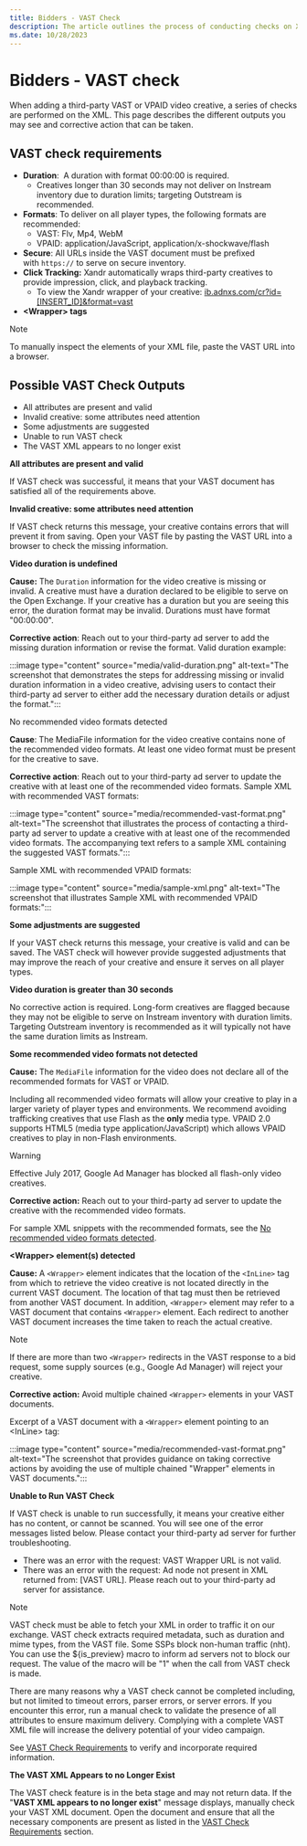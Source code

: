 ```yaml
---
title: Bidders - VAST Check
description: The article outlines the process of conducting checks on XML when incorporating a third-party VAST or VPAID video creative. It also provides information on potential outcomes and suggests corrective actions based on the results.
ms.date: 10/28/2023
---
```


# Bidders - VAST check

When adding a third-party VAST or VPAID video creative, a series of checks are performed on the XML. This page describes the different outputs you may see and corrective action that can be taken.

## VAST check requirements

- **Duration**:  A duration with format 00:00:00 is required.
  - Creatives longer than 30 seconds may not deliver on Instream inventory due to duration limits; targeting Outstream is recommended.  
- **Formats**: To deliver on all player types, the following formats are recommended:
  - VAST: Flv, Mp4, WebM
  - VPAID: application/JavaScript, application/x-shockwave/flash
- **Secure**: All URLs inside the VAST document must be prefixed with `https://` to serve on secure inventory.
- **Click Tracking:** Xandr automatically wraps third-party creatives to provide impression, click, and playback
  tracking.
  - To view the Xandr wrapper of your creative: [ib.adnxs.com/cr?id=[INSERT_ID]&amp;format=vast](http://ib.adnxs.com/cr?id=ID&amp;format=vast)
- **\<Wrapper\> tags**  

> [!NOTE]
> To manually inspect the elements of your XML file, paste the VAST URL into a browser.

## Possible VAST Check Outputs

- All attributes are present and valid  
- Invalid creative: some attributes need attention
- Some adjustments are suggested
- Unable to run VAST check
- The VAST XML appears to no longer exist

**All attributes are present and valid**

If VAST check was successful, it means that your VAST document has satisfied all of the requirements above. 

**Invalid creative: some attributes need attention**

If VAST check returns this message, your creative contains errors that will prevent it from saving. Open your VAST file by pasting the VAST URL into a browser to check the missing information.

**Video duration is undefined**

**Cause:** The `Duration` information for the video creative is missing or invalid. A creative must have a duration declared to be eligible to serve on the Open Exchange. If your creative has a duration but you are
seeing this error, the duration format may be invalid. Durations must have format "00:00:00".

**Corrective action**: Reach out to your third-party ad server to add the missing duration information or revise the format. Valid duration example:

:::image type="content" source="media/valid-duration.png" alt-text="The screenshot that demonstrates the steps for addressing missing or invalid duration information in a video creative, advising users to contact their third-party ad server to either add the necessary duration details or adjust the format.":::

No recommended video formats detected

**Cause**: The MediaFile information for the video creative contains none of the recommended video formats. At least one video format must be present for the creative to save.

**Corrective action**: Reach out to your third-party ad server to update the creative with at least one of the recommended video formats. Sample XML with recommended VAST formats:

:::image type="content" source="media/recommended-vast-format.png" alt-text="The screenshot that illustrates the process of contacting a third-party ad server to update a creative with at least one of the recommended video formats. The accompanying text refers to a sample XML containing the suggested VAST formats.":::

Sample XML with recommended VPAID formats:

:::image type="content" source="media/sample-xml.png" alt-text="The screenshot that illustrates Sample XML with recommended VPAID formats:":::

**Some adjustments are suggested**

If your VAST check returns this message, your creative is valid and can be saved. The VAST check will however provide suggested adjustments that may improve the reach of your creative and ensure it serves on all
player types.  

**Video duration is greater than 30 seconds**

No corrective action is required. Long-form creatives are flagged because they may not be eligible to serve on Instream inventory with duration limits. Targeting Outstream inventory is recommended as it will
typically not have the same duration limits as Instream.  

**Some recommended video formats not detected**

**Cause:** The `MediaFile` information for the video does not declare all of the recommended formats for VAST or VPAID.

Including all recommended video formats will allow your creative to play in a larger variety of player types and environments. We recommend avoiding trafficking creatives that use Flash as the **only** media
type. VPAID 2.0 supports HTML5 (media type application/JavaScript) which allows VPAID creatives to play in non-Flash environments.

> [!WARNING]
> Effective July 2017, Google Ad Manager has blocked all flash-only video creatives.

**Corrective action:** Reach out to your third-party ad server to update the creative with the recommended video formats.

For sample XML snippets with the recommended formats, see the [No recommended video formats detected](vast-check.md#VASTCheck-Norecommendedformatsdetected).
  
**\<Wrapper\> element(s) detected**

**Cause:** A `<Wrapper>` element indicates that the location of the `<InLine>` tag from which to retrieve the video creative is not located directly in the current VAST document. The location of that tag must then be retrieved from another VAST document. In addition, `<Wrapper>` element may refer to a VAST document that contains `<Wrapper>` element. Each redirect to another VAST document increases the time taken to reach the actual creative.

> [!NOTE]
> If there are more than two `<Wrapper>` redirects in the VAST response to a bid request, some supply
> sources (e.g., Google Ad Manager) will reject your creative.

**Corrective action:** Avoid multiple chained `<Wrapper>` elements in your VAST documents.

Excerpt of a VAST document with a `<Wrapper>` element pointing to an \<InLine\> tag:

:::image type="content" source="media/recommended-vast-format.png" alt-text="The screenshot that provides guidance on taking corrective actions by avoiding the use of multiple chained "Wrapper" elements in VAST documents.":::

**Unable to Run VAST Check**

If VAST check is unable to run successfully, it means your creative either has no content, or cannot be scanned. You will see one of the error messages listed below. Please contact your third-party ad server
for further troubleshooting.

- There was an error with the request: VAST Wrapper URL is not valid.
- There was an error with the request: Ad node not present in XML returned from: \[VAST URL\]. Please reach out to your third-party ad server for assistance.

> [!NOTE]
> VAST check must be able to fetch your XML in order to traffic it on our exchange. VAST check extracts
> required metadata, such as duration and mime types, from the VAST file. Some SSPs block non-human traffic (nht). You can use the ${is_preview} macro to inform ad servers not to block our request. The value of the
> macro will be "1" when the call from VAST check is made.

There are many reasons why a VAST check cannot be completed including, but not limited to timeout errors, parser errors, or server errors. If you encounter this error, run a manual check to validate the presence of
all attributes to ensure maximum delivery. Complying with a complete VAST XML file will increase the delivery potential of your video campaign.

See [VAST Check Requirements](vast-check.md#vast-check-requirements) to verify and incorporate required information.

**The VAST XML Appears to no Longer Exist**

The VAST check feature is in the beta stage and may not return data. If the "**VAST XML appears to no longer exist**" message displays, manually check your VAST XML document. Open the document and ensure that all the
necessary components are present as listed in the [VAST Check Requirements](vast-check.md#vast-check-requirements) section.
